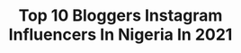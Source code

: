 ---
title: Top 10 Bloggers Instagram Influencers In Nigeria In 2021
description: >-
  Find top bloggers Instagram influencers in Nigeria in 2021. Most popular hashtags: #africanfood #nigerianfoodblogger #foodblogger.
platform: Instagram
hits: 30
text_top: See the most popular Instagram influencers on inBeat.
text_bottom: Our platform has 30 Instagram influencers like this in Nigeria for you to connect with.
profiles:
  - username: "istina.manners"
    fullname: >-
      K R I S T I N A
    bio: >-
      Natural Hair + Beauty Blogger 📍NYC | 🇭🇹 🇩🇪 YouTube: Kristina Manners NEW VIDEO 👇🏽
    location: "Nigeria"
    followers: 13462
    engagement: 2216
    commentsToLikes: 0.022191
    id: ckaowjffe96u20i78rgwos8k5
    verified: false
    hashtags: "#hairdaily, #curls, #bigchophair, #makeup"
  - username: "thattemii"
    fullname: >-
      Temilade | Lifestyle
    bio: >-
      • Vain Girl In Her World • Blogger | Content Creator | Influencer • Check out my blog👇🏼
    location: "Nigeria"
    followers: 9266
    engagement: 605
    commentsToLikes: 0.158805
    id: ckap8p0pkpbky0i78gyvouxtn
    verified: false
    hashtags: "#bigitamarinddrink, #endsars, #endpolicebrutality, #sarsmustend"
  - username: "thewhitemelanin"
    fullname: >-
      Sanchan
    bio: >-
      🇳🇬🇯🇵 Creative Travel blogger 🛫 Travel✈️in Style👗👠👖 YouTube channel
    location: "Nigeria"
    followers: 40601
    engagement: 1193
    commentsToLikes: 0.047642
    id: ck5hdnqz3oezp0i11osjbukbz
    verified: false
    hashtags: "#jumianigeria, #hangoutwithtara, #fablovestory, #thefablovestory"
  - username: "diaryofakitchenlover"
    fullname: >-
      Tolani | Can | Cook
    bio: >-
      WINNER, STERLING BANK’S JOLLOF MASTER 2020🏆 👩‍🍳 Unique Food Blogger and Influencer 👩‍🍳 Food Photograher/Videographer 💇‍♀️Alter Ego @slaybytolani
    location: "Nigeria"
    followers: 175756
    engagement: 244
    commentsToLikes: 0.061745
    id: ck6u7zfb1ojwn0j71n5dcn904
    verified: false
    hashtags: "#lagosfood, #recipecreator, #foodstylist, #foodblogging"
  - username: "bureyy"
    fullname: >-
      Benita Urey
    bio: >-
      Award Winning Blogger & Humanitarian CEO of @theliberianinfluence & @imodils CEO of Mobilizers For Change & Save Liberians From Sea Erosion🇱🇷
    location: "Nigeria"
    followers: 47357
    engagement: 256
    commentsToLikes: 0.052882
    id: ck5cd56zmik5v0i11exqrm60d
    verified: false
    hashtags: "#generationequality, #foreverychild, #enoughofrape, #dayofthegirl"
  - username: "thefatgirlwithin_"
    fullname: >-
      Chef• Food Stylist & Blogger🇳🇬
    bio: >-
      Chef 👨‍🍳 Food Blogger/Stylist/Photographer Content creator Instructor/Restaurant Consultant Private Chef Chef Nikki of @reddishchronicles
    location: "Nigeria"
    followers: 8882
    engagement: 651
    commentsToLikes: 0.043484
    id: ck5hrd6i2uo950i110h65tkbn
    verified: false
    hashtags: "#thefatgirlwithin, #iphonephotography, #thefatgirlwithincooks, #thefatgirlwithineats"
  - username: "matsecooks"
    fullname: >-
      Matse Uwatse
    bio: >-
      ⭐⭐⭐⭐ ●Learn Exquisite Recipes ●Top 121 Best Food Bloggers across the Globe ●Multi Award Winning OAP ●Spices @matsecooksseasonings
    location: "Nigeria"
    followers: 180503
    engagement: 153
    commentsToLikes: 0.057522
    id: ck15qtikl4kdd0i19za6iqr8q
    verified: true
    hashtags: "#matsecooksvideos, #foodphotography, #africa, #nigerianfoodblogger"
  - username: "fromcurveswithlove"
    fullname: >-
      Anita Mogere
    bio: >-
      ▪ Blogger ▪ YouTuber ▪ Body Positive ▪ Natural Hair ✊🏾 ▪ Feminist Latest YT video ⬇️⬇️
    location: "Nigeria"
    followers: 22671
    engagement: 283
    commentsToLikes: 0.026742
    id: ck5zs61aoxw9j0i14965qf1v9
    verified: false
    hashtags: "#eastafricangirls, #yesbana, #virgoseason, #iwd2020"
  - username: "ifys.kitchen"
    fullname: >-
      Ify's Kitchen (KITCHEN QUEEN)⭐
    bio: >-
      Brand Ambassador for @mamadorng 🏆Award winning food blogger 📍 Instructor #cookwithify 📩 Ads/Biz - ifyskitchen1@gmail.com 📽 Learn to cook like a pro👇
    location: "Nigeria"
    followers: 567716
    engagement: 86
    commentsToLikes: 0.072402
    id: ck13ay30csr050i1982459fz6
    verified: false
    hashtags: "#weightloss, #ifyskitchen, #foodblogger, #weightlossmanagement"
  - username: "foodblogafrica"
    fullname: >-
      FOOD BLOG AFRICA
    bio: >-
      FOOD BLOGGER👩‍💻 BRAND INFLUENCER @maggi_nigeria ADVERTS/PARTNERSHIP TAG#foodblogafricang foodblogafricang@gmail.com DM FOR ADVERTS CLICK👇TO CHAT
    location: "Nigeria"
    followers: 132234
    engagement: 31
    commentsToLikes: 0.023023
    id: ck13cnqwg19hk0i19kcz09o1k
    verified: false
    hashtags: "#foodblogafricang, #foodgasm, #foodporn, #honeybeans"
---